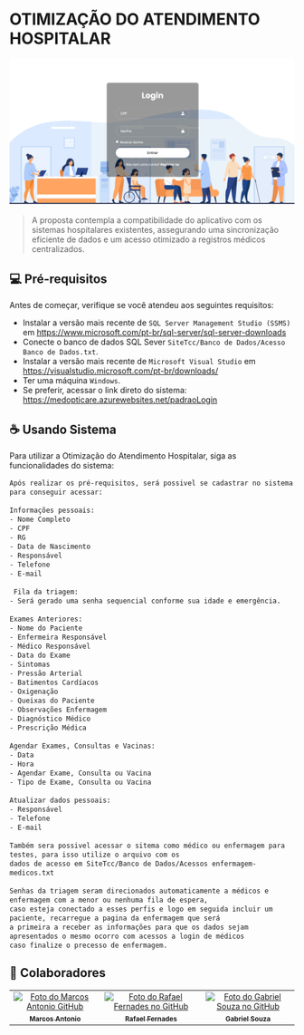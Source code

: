 # OTIMIZAÇÃO DO ATENDIMENTO HOSPITALAR

![Bitbucket open pull requests](https://github.com/marcos-santf/SiteTcc/blob/master/SiteTcc/img/pagina%20principal.png)

> A proposta contempla a compatibilidade do aplicativo com os sistemas hospitalares existentes, assegurando uma sincronização eficiente de dados e um acesso otimizado a registros médicos centralizados.


## 💻 Pré-requisitos

Antes de começar, verifique se você atendeu aos seguintes requisitos:

- Instalar a versão mais recente de `SQL Server Management Studio (SSMS)` em https://www.microsoft.com/pt-br/sql-server/sql-server-downloads
- Conecte o banco de dados SQL Sever `SiteTcc/Banco de Dados/Acesso Banco de Dados.txt`.
- Instalar a versão mais recente de `Microsoft Visual Studio` em https://visualstudio.microsoft.com/pt-br/downloads/
- Ter uma máquina `Windows`.
- Se preferir, acessar o link direto do sistema: https://medopticare.azurewebsites.net/padraoLogin


## ☕ Usando Sistema

Para utilizar a Otimização do Atendimento Hospitalar, siga as funcionalidades do sistema:

```
Após realizar os pré-requisitos, será possivel se cadastrar no sistema para conseguir acessar:

Informações pessoais: 
- Nome Completo
- CPF
- RG
- Data de Nascimento
- Responsável
- Telefone
- E-mail 

 Fila da triagem:
- Será gerado uma senha sequencial conforme sua idade e emergência.

Exames Anteriores:
- Nome do Paciente
- Enfermeira Responsável
- Médico Responsável
- Data do Exame
- Sintomas
- Pressão Arterial
- Batimentos Cardíacos
- Oxigenação
- Queixas do Paciente
- Observações Enfermagem
- Diagnóstico Médico
- Prescrição Médica

Agendar Exames, Consultas e Vacinas:
- Data
- Hora
- Agendar Exame, Consulta ou Vacina
- Tipo de Exame, Consulta ou Vacina

Atualizar dados pessoais:
- Responsável
- Telefone
- E-mail

Também sera possivel acessar o sitema como médico ou enfermagem para testes, para isso utilize o arquivo com os
dados de acesso em SiteTcc/Banco de Dados/Acessos enfermagem-medicos.txt 

Senhas da triagem seram direcionados automaticamente a médicos e enfermagem com a menor ou nenhuma fila de espera, 
caso esteja conectado a esses perfis e logo em seguida incluir um paciente, recarregue a pagina da enfermagem que será 
a primeira a receber as informações para que os dados sejam apresentados o mesmo ocorro com acessos a login de médicos 
caso finalize o precesso de enfermagem.
```


## 🤝 Colaboradores

<table>
  <tr>
    <td align="center">
      <a href="https://github.com/marcos-santf" title="GitHub Marcos Antonio">
        <img src="https://avatars.githubusercontent.com/u/107215855?s=400&u=27867e68f4ced8ce49ca830f3189f8465733f8a9&v=4" width="100px;" alt="Foto do Marcos Antonio GitHub"/><br>
        <sub>
          <b>Marcos Antonio</b>
        </sub>
      </a>
    </td>
    <td align="center">
      <a href="https://github.com/ryfe-r" title="GitHub Rafael Fernades">
        <img src="https://media-gru2-2.cdn.whatsapp.net/v/t61.24694-24/406057696_858690056259014_1184543478503932194_n.jpg?ccb=11-4&oh=01_Q5AaIEYjRYbAE8LVyWGNmf5a4clki0JyzqMys2-jWQjKw0Ju&oe=6631281F&_nc_sid=e6ed6c&_nc_cat=100" width="100px;" alt="Foto do Rafael Fernades no GitHub"/><br>
        <sub>
          <b>Rafael Fernades</b>
        </sub>
      </a>
    </td>
    <td align="center">
      <a href="https://github.com/07GabrielSouza" title="GitHub Gabriel Souza">
        <img src="https://avatars.githubusercontent.com/u/167651835?v=4" width="100px;" alt="Foto do Gabriel Souza no GitHub"/><br>
        <sub>
          <b>Gabriel Souza</b>
        </sub>
      </a>
    </td>
  </tr>
</table>
